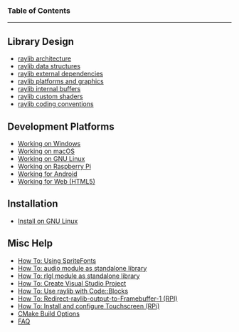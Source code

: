 ### Table of Contents
***
## Library Design
* [raylib architecture](raylib-architecture)
* [raylib data structures](raylib-data-structures)
* [raylib external dependencies](raylib-external-dependencies)
* [raylib platforms and graphics](raylib-platforms-and-graphics)
* [raylib internal buffers](raylib-internal-buffers-(2D-vs-3D))
* [raylib custom shaders](raylib-generic-uber-shader-and-custom-shaders)
* [raylib coding conventions](raylib-coding-conventions)

## Development Platforms
* [Working on Windows](Working-on-Windows)
* [Working on macOS](Working-on-macOS)
* [Working on GNU Linux](Working-on-GNU-Linux)
* [Working on Raspberry Pi](Working-on-Raspberry-Pi)
* [Working for Android](Working-for-Android)
* [Working for Web (HTML5)](Working-for-Web-(HTML5))

## Installation
* [Install on GNU Linux](Install-on-GNU-Linux)

## Misc Help
* [How To: Using SpriteFonts](Using-SpriteFonts)
* [How To: audio module as standalone library](Use-audio-module-as-standalone-library)
* [How To: rlgl module as standalone library](Use-rlgl-module-as-standalone-library)
* [How To: Create Visual Studio Project](Create-Visual-Studio-Project)
* [How To: Use raylib with Code::Blocks](Use-raylib-with-Code-Blocks)
* [How To: Redirect-raylib-output-to-Framebuffer-1 (RPI)](Redirect-raylib-output-to-Framebuffer-1)
* [How To: Install and configure Touchscreen (RPi)](Install-and-configure-Touchscreen-Drivers-(RPi))
* [CMake Build Options](https://github.com/raysan5/raylib/wiki/CMake-Build-Options)
* [FAQ](FAQ)